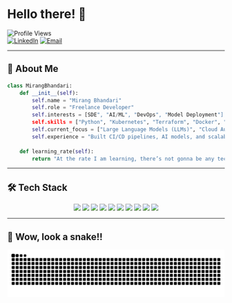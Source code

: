 # Hello there! 👋

![Profile Views](https://komarev.com/ghpvc/?username=Bloodwingv2&label=Profile+Views&color=blue&style=flat)  
[![LinkedIn](https://img.shields.io/badge/LinkedIn-Mirang_Bhandari-0077B5?style=flat&logo=linkedin)](https://www.linkedin.com/in/mirangbhandari/)
[![Email](https://img.shields.io/badge/Gmail-bhandariumesh81@gmail.com-D14836?style=flat&logo=gmail)](mailto:bhandariumesh81@gmail.com)

---

## 🚀 About Me  
```python
class MirangBhandari:
    def __init__(self):
        self.name = "Mirang Bhandari"
        self.role = "Freelance Developer"
        self.interests = [SDE", "AI/ML", "DevOps", "Model Deployment"]
        self.skills = ["Python", "Kubernetes", "Terraform", "Docker", "Jenkins"]
        self.current_focus = ["Large Language Models (LLMs)", "Cloud Automation"]
        self.experience = "Built CI/CD pipelines, AI models, and scalable cloud architectures."
        
    def learning_rate(self):
        return "At the rate I am learning, there’s not gonna be any tech stack left to learn! LOOOOOOL"

```
---

## 🛠️ Tech Stack 
<p align="center">
  <img src="https://img.shields.io/badge/Python-3776AB?style=for-the-badge&logo=python&logoColor=white">
  <img src="https://img.shields.io/badge/Groovy-4298B8?style=for-the-badge&logo=apachegroovy&logoColor=white">
  <img src="https://img.shields.io/badge/Jenkins-D24939?style=for-the-badge&logo=jenkins&logoColor=white">
  <img src="https://img.shields.io/badge/Streamlit-FF4B4B?style=for-the-badge&logo=streamlit&logoColor=white">
  <img src="https://img.shields.io/badge/Machine%20Learning-007ACC?style=for-the-badge&logo=tensorflow&logoColor=white">
  <img src="https://img.shields.io/badge/Deep%20Learning-FF6F00?style=for-the-badge&logo=pytorch&logoColor=white">
  <img src="https://img.shields.io/badge/Terraform-7B42BC?style=for-the-badge&logo=terraform&logoColor=white">
  <img src="https://img.shields.io/badge/Docker-2496ED?style=for-the-badge&logo=docker&logoColor=white">
  <img src="https://img.shields.io/badge/Kubernetes-326CE5?style=for-the-badge&logo=kubernetes&logoColor=white">
  <img src="https://img.shields.io/badge/AWS-232F3E?style=for-the-badge&logo=amazonaws&logoColor=white">
</p>

---

 ## 🐍 Wow, look a snake!!  
<p align="center">
  <img src="https://github.com/Bloodwingv2/Bloodwingv2/blob/output/snake.svg">
</p>
